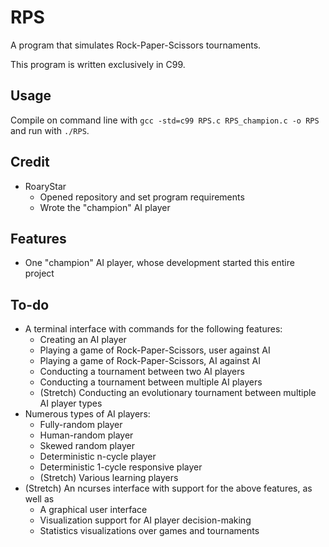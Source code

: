 # RPS

A program that simulates Rock-Paper-Scissors tournaments.

This program is written exclusively in C99.

## Usage

Compile on command line with ``gcc -std=c99 RPS.c RPS_champion.c -o RPS`` and run with ``./RPS``.

## Credit

* RoaryStar
  * Opened repository and set program requirements
  * Wrote the "champion" AI player

## Features

* One "champion" AI player, whose development started this entire project

## To-do

* A terminal interface with commands for the following features:
  * Creating an AI player
  * Playing a game of Rock-Paper-Scissors, user against AI
  * Playing a game of Rock-Paper-Scissors, AI against AI
  * Conducting a tournament between two AI players
  * Conducting a tournament between multiple AI players
  * (Stretch) Conducting an evolutionary tournament between multiple AI player types
* Numerous types of AI players:
  * Fully-random player
  * Human-random player
  * Skewed random player
  * Deterministic n-cycle player
  * Deterministic 1-cycle responsive player
  * (Stretch) Various learning players
* (Stretch) An ncurses interface with support for the above features, as well as
  * A graphical user interface
  * Visualization support for AI player decision-making
  * Statistics visualizations over games and tournaments

